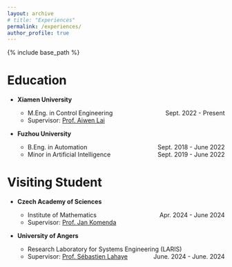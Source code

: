 ```yaml
---
layout: archive
# title: "Experiences"
permalink: /experiences/
author_profile: true
---
```


{% include base_path %}

# Education
- **Xiamen University**
    - M.Eng. in Control Engineering <span style="float:right"> Sept. 2022 - Present</span>
    - Supervisor: [Prof. Aiwen Lai](https://aivens123.github.io/aiwenlai.github.io/)

- **Fuzhou University**
    - B.Eng. in Automation <span style="float:right"> Sept. 2018 - June 2022</span>
    - Minor in Artificial Intelligence <span style="float:right"> Sept. 2019 - June 2022</span>

# Visiting Student
- **Czech Academy of Sciences**
    - Institute of Mathematics <span style="float:right"> Apr. 2024 - June 2024</span>
    - Supervisor: [Prof. Jan Komenda](https://www.math.cas.cz/index.php/members/researcher/50)

- **University of Angers**
    - Research Laboratory for Systems Engineering (LARIS) <span style="float:right"> June. 2024 - June. 2024</span>
    - Supervisor: [Prof. S&eacute;bastien Lahaye](http://perso-laris.univ-angers.fr/~lahaye/)